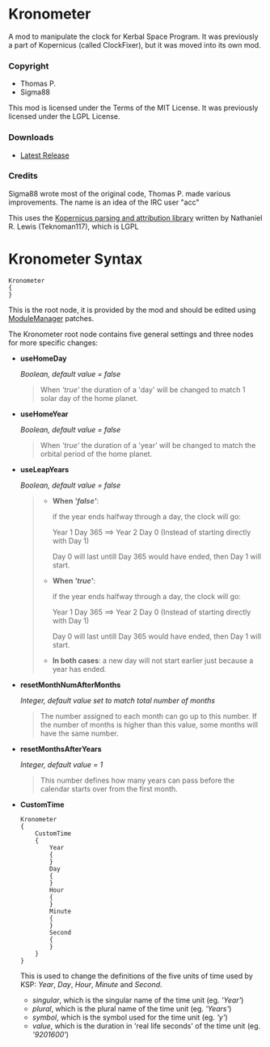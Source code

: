 # Kronometer
A mod to manipulate the clock for Kerbal Space Program. It was previously a part of Kopernicus (called ClockFixer), but it was moved into its own mod.

### Copyright
* Thomas P.
* Sigma88

This mod is licensed under the Terms of the MIT License. It was previously licensed under the LGPL License.

### Downloads

- [Latest Release](https://github.com/StollD/Kronometer/releases/latest)

### Credits
Sigma88 wrote most of the original code, Thomas P. made various improvements. The name is an idea of the IRC user "acc"

This uses the [Kopernicus parsing and attribution library](https://github.com/Kopernicus/config-parser) written by Nathaniel R. Lewis (Teknoman117), which is LGPL


# Kronometer Syntax

```
Kronometer
{
}
```
This is the root node, it is provided by the mod and should be edited using [ModuleManager](http://forum.kerbalspaceprogram.com/index.php?/topic/50533-0/) patches.

The Kronometer root node contains five general settings and three nodes for more specific changes:

- **useHomeDay**

  *Boolean, default value = false*

  > When *'true'* the duration of a 'day' will be changed to match 1 solar day of the home planet.

- **useHomeYear**

  *Boolean, default value = false*

  > When *'true'* the duration of a 'year' will be changed to match the orbital period of the home planet.

- **useLeapYears**

  *Boolean, default value = false*

  >  - **When *'false'***:
  >
  >    if the year ends halfway through a day, the clock will go:
  >
  >    Year 1 Day 365   ==>   Year 2 Day 0    (Instead of starting directly with Day 1)
  >
  >    Day 0 will last untill Day 365 would have ended, then Day 1 will start.
  >
  >  - **When *'true'***:
  >
  >    if the year ends halfway through a day, the clock will go:
  >
  >    Year 1 Day 365   ==>   Year 2 Day 0    (Instead of starting directly with Day 1)
  >
  >    Day 0 will last untill Day 365 would have ended, then Day 1 will start.
  >
  >
  >  - **In both cases**: a new day will not start earlier just because a year has ended.
  >  

- **resetMonthNumAfterMonths**

  *Integer, default value set to match total number of months*
  
  > The number assigned to each month can go up to this number. If the number of months is higher than this value, some months will have the same number.
  
 - **resetMonthsAfterYears**

   *Integer, default value = 1*
  
   > This number defines how many years can pass before the calendar starts over from the first month.
  
 - **CustomTime**
   ```
   Kronometer
   {
       CustomTime
       {
           Year
           {
           }
           Day
           {
           }
           Hour
           {
           }
           Minute
           {
           }
           Second
           {
           }
       }
   }
   ```
   This is used to change the definitions of the five units of time used by KSP: *Year*, *Day*, *Hour*, *Minute* and *Second*.
   
   - *singular*, which is the singular name of the time unit (eg. *'Year'*)
   - *plural*, which is the plural name of the time unit (eg. *'Years'*)
   - *symbol*, which is the symbol used for the time unit (eg. *'y'*)
   - *value*, which is the duration in 'real life seconds' of the time unit (eg. *'9201600'*)
 
 
 

